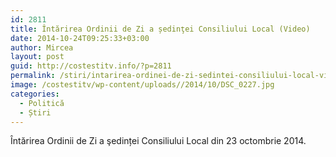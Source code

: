 ```yaml
---
id: 2811
title: Întărirea Ordinii de Zi a ședinţei Consiliului Local (Video)
date: 2014-10-24T09:25:33+03:00
author: Mircea
layout: post
guid: http://costestitv.info/?p=2811
permalink: /stiri/intarirea-ordinei-de-zi-sedintei-consiliului-local-video/
image: /costestitv/wp-content/uploads//2014/10/DSC_0227.jpg
categories:
  - Politică
  - Știri
---
```

Întărirea Ordinii de Zi a şedinței Consiliului Local din 23 octombrie 2014.<!--more-->